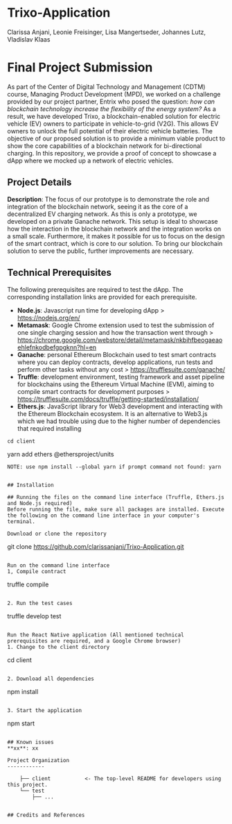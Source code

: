 # Trixo-Application
Clarissa Anjani, Leonie Freisinger, Lisa Mangertseder, Johannes Lutz, Vladislav Klaas

# Final Project Submission
As part of the Center of Digital Technology and Management (CDTM) course, Managing Product Development (MPD), we worked on a challenge provided by our project partner, Entrix who posed the question: *how can blockchain technology increase the flexibility of the energy system?* As a result, we have developed Trixo, a blockchain-enabled solution for electric vehicle (EV) owners to participate in vehicle-to-grid (V2G). This allows EV owners to unlock the full potential of their electric vehicle batteries. The objective of our proposed solution is to provide a minimum viable product to show the core capabilities of a blockchain network for bi-directional charging. In this repository, we provide a proof of concept to showcase a dApp where we mocked up a network of electric vehicles.

## Project Details
**Description**: The focus of our prototype is to demonstrate the role and integration of the blockchain network, seeing it as the core of a decentralized EV charging network. As this is only a prototype, we developed on a private Ganache network. This setup is ideal to showcase how the interaction in the blockchain network and the integration works on a small scale. Furthermore, it makes it possible for us to focus on the design of the smart contract, which is core to our solution. To bring our blockchain solution to serve the public, further improvements are necessary.

## Technical Prerequisites
The following prerequisites are required to test the dApp. The corresponding installation links are provided for each prerequisite. 
* **Node.js**: Javascript run time for developing dApp > https://nodejs.org/en/
* **Metamask**: Google Chrome extension used to test the submission of one single charging session and how the transaction went through > https://chrome.google.com/webstore/detail/metamask/nkbihfbeogaeaoehlefnkodbefgpgknn?hl=en
* **Ganache**: personal Ethereum Blockchain used to test smart contracts where you can deploy contracts, develop applications, run tests and perform other tasks without any cost > https://trufflesuite.com/ganache/
* **Truffle**: development environment, testing framework and asset pipeline for blockchains using the Ethereum Virtual Machine (EVM), aiming to compile smart contracts for development purposes > https://trufflesuite.com/docs/truffle/getting-started/installation/
* **Ethers.js**: JavaScript library for Web3 development and interacting with the Ethereum Blockchain ecosystem. It is an alternative to Web3.js which we had trouble using due to the higher number of dependencies that required installing
```
cd client
```
yarn add ethers @ethersproject/units
```
NOTE: use npm install --global yarn if prompt command not found: yarn


## Installation

## Running the files on the command line interface (Truffle, Ethers.js and Node.js required)
Before running the file, make sure all packages are installed. Execute the following on the command line interface in your computer's terminal. 

Download or clone the repository

```
git clone https://github.com/clarissanjani/Trixo-Application.git
```

Run on the command line interface
1, Compile contract

```
truffle compile
```

2. Run the test cases

```
truffle develop
test
```

Run the React Native application (All mentioned technical prerequisites are required, and a Google Chrome browser)
1. Change to the client directory

```
cd client
```

2. Download all dependencies

```
npm install
```

3. Start the application

```
npm start
```

## Known issues
**xx**: xx

Project Organization
------------

    ├── client           <- The top-level README for developers using this project.
    └── test
        ├── ...
    

## Credits and References

